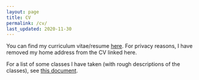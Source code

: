 ```yaml
---
layout: page
title: CV
permalink: /cv/
last_updated: 2020-11-30
---
```


You can find my curriculum vitae/resume <a href="cv.pdf">here</a>. For privacy reasons, I have removed my home address from the CV linked here.

For a list of some classes I have taken (with rough descriptions of the classes), see <a href="courses_taken.pdf">this document</a>.
